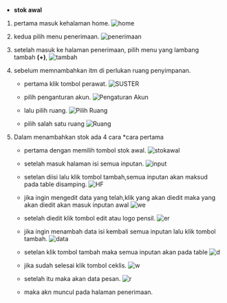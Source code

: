* **stok awal**

1. pertama masuk kehalaman home.
    ![home](img/1.png)

2. kedua pilih menu penerimaan.
    ![penerimaan](img/2.png)
3. setelah masuk ke halaman penerimaan, pilih menu yang lambang tambah **(+)**,
 ![tambah](img/3.png)
 4. sebelum  memnambahkan itm di perlukan ruang penyimpanan. 
    * pertama klik tombol perawat.
    ![SUSTER](img/14.png)

    * pilih penganturan akun.
    ![Pengaturan Akun](img/15.png)

    * lalu pilih ruang.
    ![Pilih Ruang](img/16.png)

    * pilih salah satu ruang
    ![Ruang](img/17.png)
4. Dalam  menambahkan stok ada 4 cara 
   *cara pertama
    * pertama dengan memilih tombol stok awal.
    ![stokawal](img/4.png)
    * setelah masuk halaman isi semua inputan.
![input](img/5.png)
    * setelan diisi lalu klik tombol tambah,semua inputan akan maksud pada table disamping.
    ![HF](img/8.png)

    * jika ingin mengedit data yang telah,klik yang akan diedit maka yang akan diedit akan masuk inputan awal
    ![we](img/7.png)

    * setelah diedit klik tombol edit atau logo pensil.
    ![er](img/8.png)
    * jika ingin menambah data isi kembali semua inputan lalu klik tombol tambah.
    ![data](img/9.png)
    * setelan klik tombol tambah maka semua inputan akan pada table
    ![d](img/10.png)

    * jika sudah selesai klik tombol ceklis.
    ![w](img/11.png)
    * setelah itu maka akan data pesan.
    ![r](img/12.png)
    * maka akn muncul pada halaman penerimaan.
    

  

